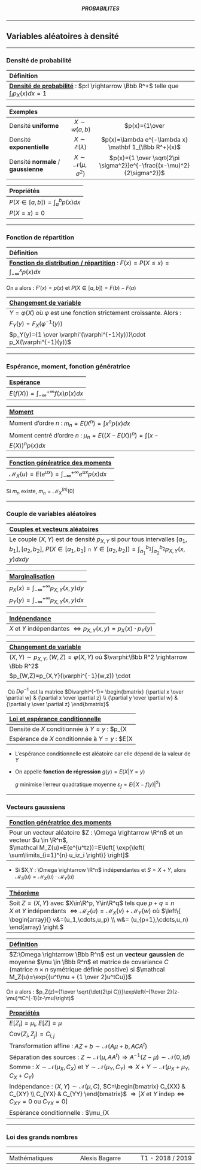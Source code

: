 <h5 style="text-align: center"> PROBABILITES </h5>

------

## **Variables aléatoires à densité**

---

### Densité de probabilité


| Définition                                                   |
| :----------------------------------------------------------- |
| **<u>Densité de probabilité</u>** : $p:I \rightarrow \Bbb R^+$ telle que $\int_I p_X(x)dx=1$ |

| Exemples                             |                                  |                                                              |
| :----------------------------------- | :------------------------------: | :----------------------------------------------------------: |
| Densité **uniforme**                 |      $X\sim\mathcal U(a,b)$      |         $p(x)={1\over |b-a|} \mathbf{1}_{[a,b]}(x)$          |
| Densité **exponentielle**            |    $X\sim\mathcal E(\lambda)$    |    $p(x)=\lambda e^{-\lambda x} \mathbf 1_{\Bbb R^+}(x)$     |
| Densité **normale** / **gaussienne** | $X\sim \mathcal N(\mu,\sigma^2)$ | $p(x)={1 \over \sqrt{2\pi \sigma^2}}e^{-\frac{(x-\mu)^2}{2\sigma^2}}$ |

| Propriétés                        |
| :-------------------------------- |
| $P(X\in [a,b]) = \int_a^b p(x)dx$ |
| $P(X=x)=0$                        |

---

### Fonction de répartition


| Définition                                                   |
| :----------------------------------------------------------- |
| **<u>Fonction de distribution / répartition</u>** : $F(x)=P(X\leq x)=\int_{-\infty}^x p(x)dx$ |

On a alors : $F'(x)=p(x)$ et $P(X\in [a,b])=F(b)-F(a)$

| <u>**Changement de variable**</u>                            |
| :----------------------------------------------------------- |
| $Y=\varphi(X)$ où $\varphi$ est une fonction strictement croissante. Alors : |
| $F_Y(y)=F_X(\varphi^{-1}(y))$                                |
| $p_Y(y)={1 \over \varphi'(\varphi^{-1}(y))}\cdot p_X(\varphi^{-1}(y))$ |

---

### Espérance, moment, fonction génératrice


| <u>**Espérance**</u>                         |
| :------------------------------------------- |
| $E(f(X))=\int_{-\infty}^{+\infty}f(x)p(x)dx$ |

| <u>**Moment**</u>                                            |
| :----------------------------------------------------------- |
| Moment d’ordre $n$ : $m_n=E(X^n)=\int x^np(x)dx$             |
| Moment centré d’ordre $n$ : $\mu_n=E((X-E(X))^n)=\int (x-E(X))^np(x)dx$ |

| <u>**Fonction génératrice des moments**</u>                  |
| :----------------------------------------------------------- |
| $\mathcal M_X(u)=E(e^{ux})=\int_{-\infty}^{+\infty}e^{ux}p(x)dx$ |

Si $m_n$ existe, $m_n=\mathcal M_X^{(n)}(0)$

---

### Couple de variables aléatoires

| <u>**Couples et vecteurs aléatoires**</u>                    |
| :----------------------------------------------------------- |
| Le couple $(X,Y)$ est de densité $p_{X,Y}$ si pour tous intervalles $[a_1,b_1],[a_2,b_2]$, $P(X\in[a_1,b_1] \cap Y\in [a_2,b_2])=\int_{a_1}^{b_1} \int_{a_2}^{b_2} p_{X,Y}(x,y)dxdy$ |

| <u>**Marginalisation**</u>                       |
| :----------------------------------------------- |
| $p_X(x)=\int_{-\infty}^{+\infty} p_{X,Y}(x,y)dy$ |
| $p_Y(y)=\int_{-\infty}^{+\infty} p_{X,Y}(x,y)dx$ |

| <u>**Indépendance**</u>                                      |
| :----------------------------------------------------------- |
| $X$ et $Y$ indépendantes $\iff p_{X,Y}(x,y)=p_X(x)\cdot p_Y(y)$ |

| **<u>Changement de variable</u>**                            |
| :----------------------------------------------------------- |
| $(X,Y) \sim p_{X,Y}, (W,Z)=\varphi (X,Y)$ où $\varphi:\Bbb R^2 \rightarrow \Bbb R^2$ |
| $p_{W,Z}=p_{X,Y}(\varphi^{-1}(w,z)) \cdot |\det(D\varphi^{-1}(w,z))|$ |

​	Où $D\varphi^{-1}$ est la matrice $D\varphi^{-1}= \begin{bmatrix} {\partial x \over \partial w} & {\partial x \over \partial z} \\ {\partial y \over \partial w} & {\partial y \over \partial z} \end{bmatrix}$

| <u>**Loi et espérance conditionnelle**</u>                   |
| :----------------------------------------------------------- |
| Densité de $X$ conditionnée à $Y=y$ :  $p_{X|Y=y}(x)={p_{X,Y}(x,y) \over p_Y(y)}$ |
| Espérance de $X$ conditionnée à $Y=y$ :  $E(X|Y=y)=\int_{-\infty}^{+\infty}x \cdot p_{X|Y=y}(x)dx$ |

- L’espérance conditionnelle est aléatoire car elle dépend de la valeur de $Y$

- On appelle **fonction de régression** $g(y)=E(X|Y=y)$

  $g$ minimise l’erreur quadratique moyenne $\varepsilon_f=E(|X-f(y)|^2)$ 

---

### Vecteurs gaussiens

| <u>**Fonction génératrice des moments**</u>                  |
| :----------------------------------------------------------- |
| Pour un vecteur aléatoire $Z : \Omega \rightarrow \R^n$ et un vecteur $u \in \R^n$,<br />$\mathcal M_Z(u)=E(e^{u^tz})=E\left[ \exp{\left( \sum\limits_{i=1}^{n} u_iz_i \right)} \right]$ |

- Si $X,Y : \Omega \rightarrow \R^n$ indépendantes et $S=X+Y$, alors $\mathcal M_S(u) = \mathcal M_X(u) \cdot \mathcal M_Y(u)$

| <u>Théorème</u>                                              |
| :----------------------------------------------------------- |
| Soit $Z=(X,Y)$ avec $X\in\R^p, Y\in\R^q$ tels que $p+q=n$<br />$X$ et $Y$ indépendants $\iff \mathcal M_Z(u)=\mathcal M_X(v)+\mathcal M_Y(w)$   où $\left\{ \begin{array}{} v&=(u_1,\cdots,u_p) \\ w&= (u_{p+1},\cdots,u_n) \end{array} \right.$ |

| <u>Définition</u>                                            |
| :----------------------------------------------------------- |
| $Z:\Omega \rightarrow \Bbb R^n$ est un **vecteur gaussien** de moyenne $\mu \in \Bbb R^n$ et matrice de covariance $C$ (matrice $n\times n$ symétrique définie positive) si $\mathcal M_Z(u)=\exp{(u^t\mu + {1 \over 2}u^tCu)}$ |

On a alors : $p_Z(z)={1\over \sqrt{\det(2\pi C)}}\exp\left(-{1\over 2}(z-\mu)^tC^{-1}(z-\mu)\right)$

| <u>Propriétés</u>                                            |
| :----------------------------------------------------------- |
| $E[Z_i]=\mu_i$, $E[Z]=\mu$                                   |
| $\mathrm{Cov}(Z_i,Z_j)=C_{i,j}$                              |
| Transformation affine : $AZ+b\sim\mathcal N(A\mu+b, ACA^t)$  |
| Séparation des sources : $Z\sim \mathcal N(\mu,AA^t) \Rightarrow A^{-1}(Z-\mu)\sim\mathcal N(0,Id)$ |
| Somme : $X\sim\mathcal N(\mu_X,C_X)$ et $Y\sim\mathcal N(\mu_Y,C_Y) \Rightarrow X+Y \sim \mathcal N(\mu_X+\mu_Y,C_X+C_Y)$ |
| Indépendance : $(X,Y)\sim\mathcal N(\mu,C)$, $C=\begin{bmatrix} C_{XX} & C_{XY} \\ C_{YX} & C_{YY} \end{bmatrix}$ $\Rightarrow \left[ X \text{ et } Y \text{ indep} \iff C_{XY} = 0 \text{ ou } C_{YX} = 0 \right]$ |
| Espérance conditionnelle : $\mu_{X|Y}=E[X|Y]=E[X]+K(Y-E[Y])$ où $K=C_{XY}{C_{YY}}^{-1}={\mathrm{Cov}(X,Y) \over \mathrm{Var}(Y)}$ |

---

### Loi des grands nombres



---

<table width="90%">
<tr>
<td style="width: 30%; text-align: left; background:transparent; border:0;">Mathématiques</td>
<td style="width: 30%; text-align: center; background:transparent; border:0;">Alexis Bagarre</td>
<td style="width: 30%; text-align: right; background:transparent; border:0;">T1 - 2018 / 2019</td>
</tr>
</table>